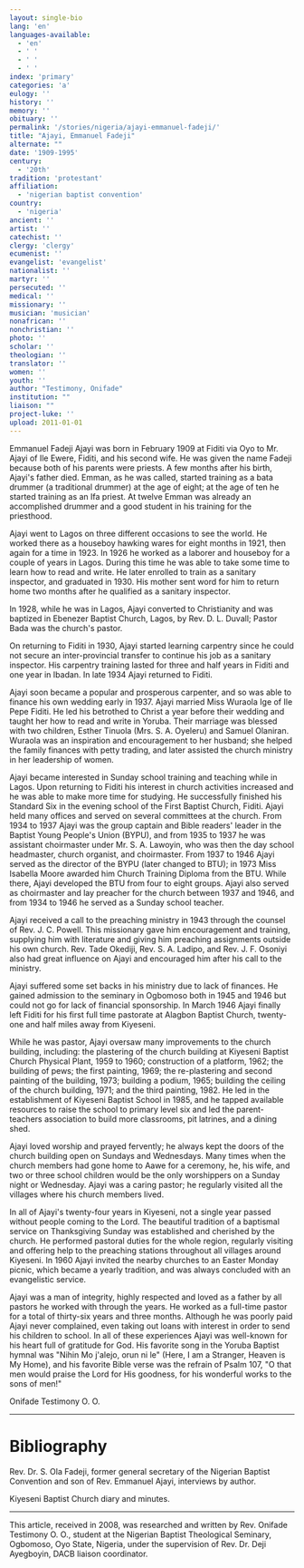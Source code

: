 ```yaml
---
layout: single-bio
lang: 'en'
languages-available:
  - 'en'
  - ' '
  - ' '
  - ' '
index: 'primary'
categories: 'a'
eulogy: ''
history: ''
memory: ''
obituary: ''
permalink: '/stories/nigeria/ajayi-emmanuel-fadeji/'
title: "Ajayi, Emmanuel Fadeji"
alternate: ""
date: '1909-1995'
century:
  - '20th'
tradition: 'protestant'
affiliation:
  - 'nigerian baptist convention'
country:
  - 'nigeria'
ancient: ''
artist: ''
catechist: ''
clergy: 'clergy'
ecumenist: ''
evangelist: 'evangelist'
nationalist: ''
martyr: ''
persecuted: ''
medical: ''
missionary: ''
musician: 'musician'
nonafrican: ''
nonchristian: ''
photo: ''
scholar: ''
theologian: ''
translator: ''
women: ''
youth: ''
author: "Testimony, Onifade"
institution: ""
liaison: ""
project-luke: ''
upload: 2011-01-01
---
```




Emmanuel Fadeji Ajayi was born in February 1909 at Fiditi via Oyo to Mr. Ajayi of Ile Ewere, Fiditi, and his second wife. He was given the name Fadeji because both of his parents were priests. A few months after his birth, Ajayi's father died. Emman, as he was called, started training as a bata drummer (a traditional drummer) at the age of eight; at the age of ten he started training as an Ifa priest. At twelve Emman was already an accomplished drummer and a good student in his training for the priesthood.

Ajayi went to Lagos on three different occasions to see the world. He worked there as a houseboy hawking wares for eight months in 1921, then again for a time in 1923. In 1926 he worked as a laborer and houseboy for a couple of years in Lagos. During this time he was able to take some time to learn how to read and write. He later enrolled to train as a sanitary inspector, and graduated in 1930. His mother sent word for him to return home two months after he qualified as a sanitary inspector.

In 1928, while he was in Lagos, Ajayi converted to Christianity and was baptized in Ebenezer Baptist Church, Lagos, by Rev. D. L. Duvall; Pastor Bada was the church's pastor.

On returning to Fiditi in 1930, Ajayi started learning carpentry since he could not secure an inter-provincial transfer to continue his job as a sanitary inspector. His carpentry training lasted for three and half years in Fiditi and one year in Ibadan. In late 1934 Ajayi returned to Fiditi.

Ajayi soon became a popular and prosperous carpenter, and so was able to finance his own wedding early in 1937. Ajayi married Miss Wuraola Ige of Ile Pepe Fiditi. He led his betrothed to Christ a year before their wedding and taught her how to read and write in Yoruba. Their marriage was blessed with two children, Esther Tinuola (Mrs. S. A. Oyeleru) and Samuel Olaniran. Wuraola was an inspiration and encouragement to her husband; she helped the family finances with petty trading, and later assisted the church ministry in her leadership of women.

Ajayi became interested in Sunday school training and teaching while in Lagos. Upon returning to Fiditi his interest in church activities increased and he was able to make more time for studying. He successfully finished his Standard Six in the evening school of the First Baptist Church, Fiditi. Ajayi held many offices and served on several committees at the church. From 1934 to 1937 Ajayi was the group captain and Bible readers' leader in the Baptist Young People's Union (BYPU), and from 1935 to 1937 he was assistant choirmaster under Mr. S. A. Lawoyin, who was then the day school headmaster, church organist, and choirmaster. From 1937 to 1946 Ajayi served as the director of the BYPU (later changed to BTU); in 1973 Miss Isabella Moore awarded him Church Training Diploma from the BTU. While there, Ajayi developed the BTU from four to eight groups. Ajayi also served as choirmaster and lay preacher for the church between 1937 and 1946, and from 1934 to 1946 he served as a Sunday school teacher.

Ajayi received a call to the preaching ministry in 1943 through the counsel of Rev. J. C. Powell. This missionary gave him encouragement and training, supplying him with literature and giving him preaching assignments outside his own church. Rev. Tade Okediji, Rev. S. A. Ladipo, and Rev. J. F. Osoniyi also had great influence on Ajayi and encouraged him after his call to the ministry.

Ajayi suffered some set backs in his ministry due to lack of finances. He gained admission to the seminary in Ogbomoso both in 1945 and 1946 but could not go for lack of financial sponsorship. In March 1946 Ajayi finally left Fiditi for his first full time pastorate at Alagbon Baptist Church, twenty-one and half miles away from Kiyeseni.

While he was pastor, Ajayi oversaw many improvements to the church building, including: the plastering of the church building at Kiyeseni Baptist Church Physical Plant, 1959 to 1960; construction of a platform, 1962; the building of pews; the first painting, 1969; the re-plastering and second painting of the building, 1973; building a podium, 1965; building the ceiling of the church building, 1971; and the third painting, 1982. He led in the establishment of Kiyeseni Baptist School in 1985, and he tapped available resources to raise the school to primary level six and led the parent-teachers association to build more classrooms, pit latrines, and a dining shed.

Ajayi loved worship and prayed fervently; he always kept the doors of the church building open on Sundays and Wednesdays. Many times when the church members had gone home to Aawe for a ceremony, he, his wife, and two or three school children would be the only worshippers on a Sunday night or Wednesday. Ajayi was a caring pastor; he regularly visited all the villages where his church members lived.

In all of Ajayi's twenty-four years in Kiyeseni, not a single year passed without people coming to the Lord. The beautiful tradition of a baptismal service on Thanksgiving Sunday was established and cherished by the church. He performed pastoral duties for the whole region, regularly visiting and offering help to the preaching stations throughout all villages around Kiyeseni. In 1960 Ajayi invited the nearby churches to an Easter Monday picnic, which became a yearly tradition, and was always concluded with an evangelistic service.

Ajayi was a man of integrity, highly respected and loved as a father by all pastors he worked with through the years. He worked as a full-time pastor for a total of thirty-six years and three months. Although he was poorly paid Ajayi never complained, even taking out loans with interest in order to send his children to school. In all of these experiences Ajayi was well-known for his heart full of gratitude for God. His favorite song in the Yoruba Baptist hymnal was "Nihin Mo j'alejo, orun ni le" (Here, I am a Stranger, Heaven is My Home), and his favorite Bible verse was the refrain of Psalm 107, "O that men would praise the Lord for His goodness, for his wonderful works to the sons of men!"

Onifade Testimony O. O.

---

# Bibliography

Rev. Dr. S. Ola Fadeji, former general secretary of the Nigerian Baptist Convention and son of Rev. Emmanuel Ajayi, interviews by author.

Kiyeseni Baptist Church diary and minutes.

---

This article, received in 2008, was researched and written by Rev. Onifade Testimony O. O., student at the Nigerian Baptist Theological Seminary, Ogbomoso, Oyo State, Nigeria, under the supervision of Rev. Dr. Deji Ayegboyin, DACB liaison coordinator.
